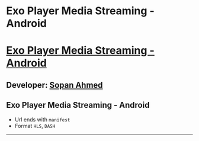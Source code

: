 # Exo Player Media Streaming - Android

# [ Exo Player Media Streaming - Android][published url]
## Developer: [Sopan Ahmed][instructor url]

Exo Player Media Streaming - Android
-------------------------

 * Url ends with `manifest`
 * Format `HLS`,  `DASH`

------

[published url]: https://github.com/gitproject09/exoMediaStreamingAndroid
[instructor url]: https://github.com/gitproject09

